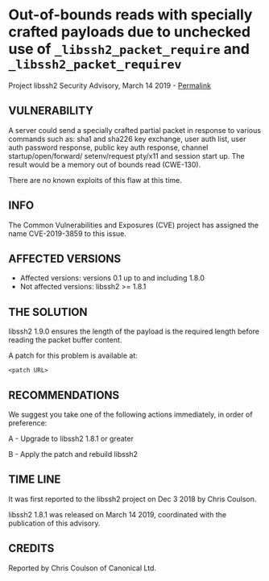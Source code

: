Out-of-bounds reads with specially crafted payloads due to unchecked use of
`_libssh2_packet_require` and `_libssh2_packet_requirev`
=======================================

Project libssh2 Security Advisory, March 14 2019 -
[Permalink](https://www.libssh2.org/CVE-2019-3859.html)

VULNERABILITY
-------------

A server could send a specially crafted partial packet in response to various
commands such as: sha1 and sha226 key exchange, user auth list, user auth
password response, public key auth response, channel startup/open/forward/
setenv/request pty/x11 and session start up. The result would be a memory out
of bounds read (CWE-130).

There are no known exploits of this flaw at this time.

INFO
----

The Common Vulnerabilities and Exposures (CVE) project has assigned the name
CVE-2019-3859 to this issue.

AFFECTED VERSIONS
-----------------

- Affected versions: versions 0.1 up to and including 1.8.0
- Not affected versions: libssh2 >= 1.8.1

THE SOLUTION
------------

libssh2 1.9.0 ensures the length of the payload is the required length before
reading the packet buffer content.


A patch for this problem is available at:

    <patch URL>

RECOMMENDATIONS
---------------

We suggest you take one of the following actions immediately, in order of
preference:

A - Upgrade to libssh2 1.8.1 or greater

B - Apply the patch and rebuild libssh2

TIME LINE
---------

It was first reported to the libssh2 project on Dec 3 2018 by Chris Coulson.

libssh2 1.8.1 was released on March 14 2019, coordinated with the publication
of this advisory.

CREDITS
-------

Reported by Chris Coulson of Canonical Ltd.
